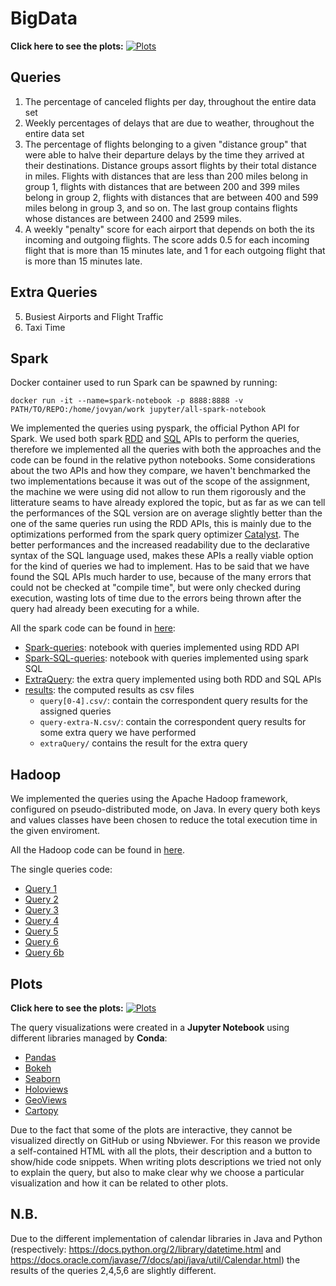 # BigData

**Click here to see the plots:** [![Plots](https://img.shields.io/badge/click-plots-green.svg)](https://middleware2018-pss.github.io/plots.html)

## Queries


1. The percentage of canceled flights per day, throughout the entire data set
2. Weekly percentages of delays that are due to weather, throughout the entire data set
3. The percentage of flights belonging to a given "distance group" that were able to halve their departure delays by the time they arrived at their destinations. Distance groups assort flights by their total distance in miles. Flights with distances that are less than 200 miles belong in group 1, flights with distances that are between 200 and 399 miles belong in group 2, flights with distances that are between 400 and 599 miles belong in group 3, and so on. The last group contains flights whose distances are between 2400 and 2599 miles.
4. A weekly "penalty" score for each airport that depends on both the its incoming and outgoing flights. The score adds 0.5 for each incoming flight that is more than 15 minutes late, and 1 for each outgoing flight that is more than 15 minutes late.

## Extra Queries
5. Busiest Airports and Flight Traffic
6. Taxi Time

## Spark
Docker container used to run Spark can be spawned by running:
```
docker run -it --name=spark-notebook -p 8888:8888 -v PATH/TO/REPO:/home/jovyan/work jupyter/all-spark-notebook
```
We implemented the queries using pyspark, the official Python API for Spark. We used both spark [RDD](https://spark.apache.org/docs/latest/rdd-programming-guide.html) and [SQL](https://spark.apache.org/docs/latest/sql-programming-guide.html) APIs to perform the queries, therefore we implemented all the queries with both the approaches and the code can be found in the relative python notebooks.
Some considerations about the two APIs and how they compare, we haven't benchmarked the two implementations because it was out of the scope of the assignment, the machine we were using did not allow to run them rigorously and the litterature seams to have already explored the topic, but as far as we can tell the performances of the SQL version are on average slightly better than the one of the same queries run using the RDD APIs, this is mainly due to the optimizations performed from the spark query optimizer [Catalyst](https://databricks.com/glossary/catalyst-optimizer). The better performances and the increased readability due to the declarative syntax of the SQL language used, makes these APIs a really viable option for the kind of queries we had to implement. Has to be said that we have found the SQL APIs much harder to use, because of the many errors that could not be checked at "compile time", but were only checked during execution, wasting lots of time due to the errors being thrown after the query had already been executing for a while. 

All the spark code can be found in [here](spark):
  - [Spark-queries](spark/Spark-queries.ipynb): notebook with queries implemented using RDD API
  - [Spark-SQL-queries](spark/Spark-SQL-queries.ipynb): notebook with queries implemented using spark SQL
  - [ExtraQuery](spark/ExtraQuery.ipynb): the extra query implemented using both RDD and SQL APIs
  - [results](spark/results): the computed results as csv files
    - `query[0-4].csv/`: contain the correspondent query results for the assigned queries
    - `query-extra-N.csv/`: contain the correspondent query results for some extra query we have performed
    - `extraQuery/` contains the result for the extra query
    
## Hadoop
We implemented the queries using the Apache Hadoop framework, configured on pseudo-distributed mode, on Java. 
In every query both keys and values classes have been chosen to reduce the total execution time in the given enviroment. 

All the Hadoop code can be found in [here](BDHadoop).

The single queries code:

  - [Query 1](BDHadoop/src/Query1)
  - [Query 2](BDHadoop/src/Query2)
  - [Query 3](BDHadoop/src/Query3)
  - [Query 4](BDHadoop/src/Query4)
  - [Query 5](BDHadoop/src/Query5)
  - [Query 6](BDHadoop/src/Query6)
  - [Query 6b](BDHadoop/src/Query6b)

## Plots
**Click here to see the plots:** [![Plots](https://img.shields.io/badge/click-plots-green.svg)](https://middleware2018-pss.github.io/plots.html)

The query visualizations were created in a **Jupyter Notebook** using different libraries managed by **Conda**: 
- [Pandas](https://pandas.pydata.org/)
- [Bokeh](https://bokeh.pydata.org/)
- [Seaborn](https://seaborn.pydata.org/)
- [Holoviews](http://holoviews.org/)
- [GeoViews](http://geo.holoviews.org/)
- [Cartopy](https://scitools.org.uk/cartopy)

Due to the fact that some of the plots are interactive, they cannot be
visualized directly on GitHub or using Nbviewer.
For this reason we provide a self-contained HTML with all the plots, their description
and a button to show/hide code snippets.
When writing plots descriptions we tried not only to explain the query, but also
to make clear why we choose a particular visualization and how it can be related
to other plots.

## N.B.
Due to the different implementation of calendar libraries in Java and Python (respectively: https://docs.python.org/2/library/datetime.html and https://docs.oracle.com/javase/7/docs/api/java/util/Calendar.html) the results of the queries 2,4,5,6 are slightly different.
